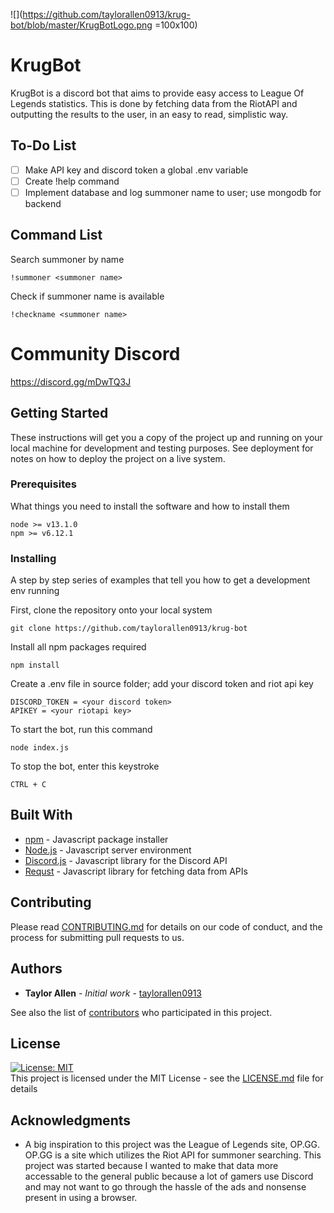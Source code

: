 ![](https://github.com/taylorallen0913/krug-bot/blob/master/KrugBotLogo.png =100x100)

# KrugBot

KrugBot is a discord bot that aims to provide easy access to League Of Legends statistics. This is done by fetching data from the RiotAPI and outputting the results to the user, in an easy to read, simplistic way.

## To-Do List
* [ ]  Make API key and discord token a global .env variable
* [ ]  Create !help command
* [ ]  Implement database and log summoner name to user; use mongodb for backend

## Command List

Search summoner by name
```
!summoner <summoner name>
```
Check if summoner name is available
```
!checkname <summoner name>
```

# Community Discord
https://discord.gg/mDwTQ3J

## Getting Started

These instructions will get you a copy of the project up and running on your local machine for development and testing purposes. See deployment for notes on how to deploy the project on a live system.


### Prerequisites

What things you need to install the software and how to install them

```
node >= v13.1.0
npm >= v6.12.1
```

### Installing

A step by step series of examples that tell you how to get a development env running

First, clone the repository onto your local system

```
git clone https://github.com/taylorallen0913/krug-bot 
```

Install all npm packages required

```
npm install
```
Create a .env file in source folder; add your discord token and riot api key

```
DISCORD_TOKEN = <your discord token>
APIKEY = <your riotapi key>
```
To start the bot, run this command

```
node index.js
```
To stop the bot, enter this keystroke
```
CTRL + C
```

## Built With

* [npm](https://www.npmjs.com/) - Javascript package installer
* [Node.js](https://nodejs.org/en/docs/) - Javascript server environment
* [Discord.js](https://discord.js.org/#/) - Javascript library for the Discord API
* [Requst](https://www.npmjs.com/package/request) - Javascript library for fetching data from APIs

## Contributing

Please read [CONTRIBUTING.md](https://gist.github.com/taylorallen0913/d7385e49ab82529b7e65e5fe1c752709) for details on our code of conduct, and the process for submitting pull requests to us. 

## Authors

* **Taylor Allen** - *Initial work* - [taylorallen0913](https://github.com/taylorallen0913)

See also the list of [contributors](https://github.com/taylorallen0913/krug-bot/network/dependencies) who participated in this project.

## License
[![License: MIT](https://img.shields.io/badge/License-MIT-yellow.svg)](https://opensource.org/licenses/MIT)<br />
This project is licensed under the MIT License - see the [LICENSE.md](LICENSE.md) file for details

## Acknowledgments

* A big inspiration to this project was the League of Legends site, OP.GG. OP.GG is a site which utilizes the Riot API for summoner searching. This project was started because I wanted to make that data more accessable to the general public because a lot of gamers use Discord and may not want to go through the hassle of the ads and nonsense present in using a browser.

